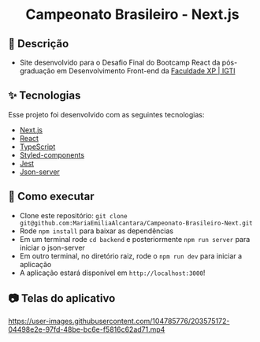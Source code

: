 <h1 align="center">Campeonato Brasileiro - Next.js</h1>

## 📝 Descrição

- Site desenvolvido para o Desafio Final do Bootcamp React da pós-graduação em Desenvolvimento Front-end da [Faculdade XP | IGTI](https://www.xpeducacao.com.br/)

## ✨ Tecnologias

Esse projeto foi desenvolvido com as seguintes tecnologias:

- [Next.js](https://nextjs.org/docs)
- [React](https://pt-br.reactjs.org/)
- [TypeScript](https://www.typescriptlang.org/)
- [Styled-components](https://styled-components.com/)
- [Jest](https://jestjs.io/pt-BR/)
- [Json-server](https://www.npmjs.com/package/json-server)

## 🚀 Como executar

- Clone este repositório: `git clone git@github.com:MariaEmiliaAlcantara/Campeonato-Brasileiro-Next.git`
- Rode `npm install` para baixar as dependências
- Em um terminal rode `cd backend` e posteriormente `npm run server` para iniciar o json-server
- Em outro terminal, no diretório raiz, rode o `npm run dev` para iniciar a aplicação
- A aplicação estará disponível em `http://localhost:3000`!


## 📷 Telas do aplicativo

https://user-images.githubusercontent.com/104785776/203575172-04498e2e-97fd-48be-bc6e-f5816c62ad71.mp4


